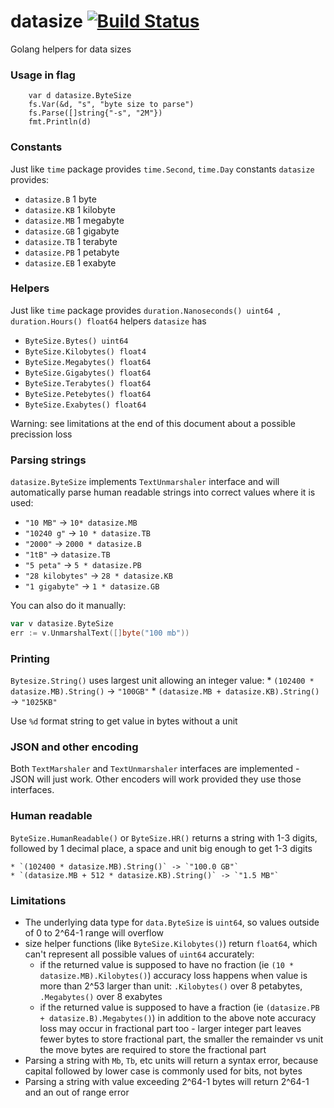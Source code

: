 # datasize [![Build Status](https://travis-ci.org/c2h5oh/datasize.svg?branch=master)](https://travis-ci.org/c2h5oh/datasize)

Golang helpers for data sizes

### Usage in flag

```
	var d datasize.ByteSize
	fs.Var(&d, "s", "byte size to parse")
	fs.Parse([]string{"-s", "2M"})
	fmt.Println(d)
```

### Constants
Just like `time` package provides `time.Second`, `time.Day` constants `datasize` provides:
* `datasize.B` 1 byte
* `datasize.KB` 1 kilobyte
* `datasize.MB` 1 megabyte
* `datasize.GB` 1 gigabyte
* `datasize.TB` 1 terabyte
* `datasize.PB` 1 petabyte
* `datasize.EB` 1 exabyte

### Helpers
Just like `time` package provides `duration.Nanoseconds() uint64 `, `duration.Hours() float64` helpers `datasize` has
* `ByteSize.Bytes() uint64`
* `ByteSize.Kilobytes() float4`
* `ByteSize.Megabytes() float64`
* `ByteSize.Gigabytes() float64`
* `ByteSize.Terabytes() float64`
* `ByteSize.Petebytes() float64`
* `ByteSize.Exabytes() float64`

Warning: see limitations at the end of this document about a possible precission loss

### Parsing strings
`datasize.ByteSize` implements `TextUnmarshaler` interface and will automatically parse human readable strings into correct values where it is used:
* `"10 MB"` -> `10* datasize.MB`
* `"10240 g"` -> `10 * datasize.TB`
* `"2000"` -> `2000 * datasize.B`
* `"1tB"` -> `datasize.TB`
* `"5 peta"` -> `5 * datasize.PB`
* `"28 kilobytes"` -> `28 * datasize.KB`
* `"1 gigabyte"` -> `1 * datasize.GB`

You can also do it manually:
```go
var v datasize.ByteSize
err := v.UnmarshalText([]byte("100 mb"))
```

### Printing
`Bytesize.String()` uses largest unit allowing an integer value:
    * `(102400 * datasize.MB).String()` -> `"100GB"`
    * `(datasize.MB + datasize.KB).String()` -> `"1025KB"`

Use `%d` format string to get value in bytes without a unit

### JSON and other encoding
Both `TextMarshaler` and `TextUnmarshaler` interfaces are implemented - JSON will just work. Other encoders will work provided they use those interfaces.

### Human readable
`ByteSize.HumanReadable()` or `ByteSize.HR()` returns a string with 1-3 digits, followed by 1 decimal place, a space and unit big enough to get 1-3 digits

    * `(102400 * datasize.MB).String()` -> `"100.0 GB"`
    * `(datasize.MB + 512 * datasize.KB).String()` -> `"1.5 MB"`

### Limitations
* The underlying data type for `data.ByteSize` is `uint64`, so values outside of 0 to 2^64-1 range will overflow
* size helper functions (like `ByteSize.Kilobytes()`) return `float64`, which can't represent all possible values of `uint64` accurately:
  * if the returned value is supposed to have no fraction (ie `(10 * datasize.MB).Kilobytes()`) accuracy loss happens when value is more than 2^53 larger than unit: `.Kilobytes()` over 8 petabytes, `.Megabytes()` over 8 exabytes
  * if the returned value is supposed to have a fraction (ie `(datasize.PB + datasize.B).Megabytes()`) in addition to the above note accuracy loss may occur in fractional part too - larger integer part leaves fewer bytes to store fractional part, the smaller the remainder vs unit the move bytes are required to store the fractional part
* Parsing a string with `Mb`, `Tb`, etc units will return a syntax error, because capital followed by lower case is commonly used for bits, not bytes
* Parsing a string with value exceeding 2^64-1 bytes will return 2^64-1 and an out of range error
